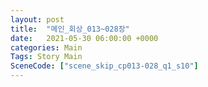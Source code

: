 ```yaml
---
layout: post
title:  "메인_회상_013~028장"
date:   2021-05-30 06:00:00 +0000
categories: Main
Tags: Story Main
SceneCode: ["scene_skip_cp013-028_q1_s10"]
---
```

